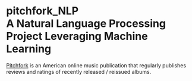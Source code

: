 # pitchfork_NLP <br/> A Natural Language Processing Project Leveraging Machine Learning

[Pitchfork](https://pitchfork.com/) is an American online music publication that regularly publishes reviews and ratings of recently released / reissued albums.
